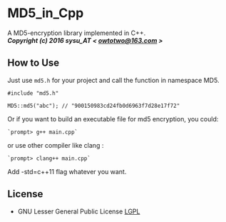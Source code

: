 # **MD5_in_Cpp** #
A MD5-encryption library implemented in C++.  
__*Copyright (c) 2016 sysu_AT < owtotwo@163.com >*__  


## How to Use ##

Just use `md5.h` for your project and call the function in namespace MD5.  

```
#include "md5.h"

MD5::md5("abc"); // "900150983cd24fb0d6963f7d28e17f72"

```

Or if you want to build an executable file for md5 encryption, you could:  

	`prompt> g++ main.cpp`
or use other compiler like clang :

	`prompt> clang++ main.cpp`
Add -std=c++11 flag whatever you want.


## License ##
* GNU Lesser General Public License [LGPL](LICENSE)
